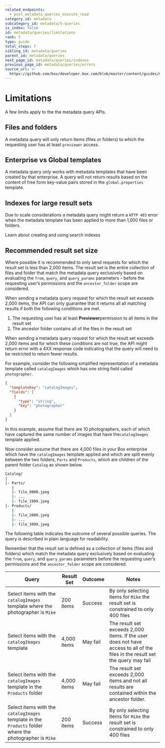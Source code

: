 ```yaml
---
related_endpoints:
  - post_metadata_queries_execute_read
category_id: metadata
subcategory_id: metadata/5-queries
is_index: false
id: metadata/queries/limitations
rank: 5
type: guide
total_steps: 7
sibling_id: metadata/queries
parent_id: metadata/queries
next_page_id: metadata/queries/indexes
previous_page_id: metadata/queries/errors
source_url: >-
  https://github.com/box/developer.box.com/blob/master/content/guides/metadata/5-queries/5-limitations.md
---
```


# Limitations

A few limits apply to the the metadata query APIs.

## Files and folders

​A metadata query will only return items (files or folders) to which the
requesting user has at least `previewer` access.

## Enterprise vs Global templates

A metadata query only works with metadata templates that have been created by
that enterprise. A query will not return results based on the content of free
form key-value pairs stored in the `​global.properties` template.

## Indexes for large result sets

Due to scale considerations a metadata query might return a `HTTP 403` error
when the metadata template has been applied to more than 1,000 files or folders.

<CTA to='g://metadata/queries/indexes'>
Learn about creating and using search indexes

</CTA>

## Recommended result set size

Where possible it is recommended to only send requests for which the result
set is less than 2,000 items.​ The ​result set​ is the entire collection of
files and folder that match the metadata query exclusively based on evaluating
the `​from​`, `​query​`, and `​query_params​` parameters - before the requesting
user’s permissions and the `​ancestor_folder​` scope are considered.

When sending a metadata query request for which the result set exceeds 2,000
items, the API can only guarantee that it returns all all matching results if
both the following conditions are met.

1. The requesting user has at least **​Previewer** ​permission to all items in
the result set
2. The ancestor folder contains all of the files in the result set

When sending a metadata query request for which the result set exceeds 2,000
items and for which these conditions are not true, the API might return error
with a 4XX response code indicating that the query will need to be restricted to
return fewer results.

For example, consider the following simplified representation of a metadata
template called `catalogImages​` which has one string field called
`​photographer`.

```json
{
  "templateKey": "catalogImages",
  "fields": [
    {
      "type": "string",
      "key": "photographer"
    }
  ]
}
```

In this example, assume that there are 10 photographers, each of which have
captured the same number of images that have the ​`catalogImages​` template
applied.

Now consider assume that there are 4,000 files in your Box enterprise
which have the `catalogImages` template ​applied and which are split evenly
between the two folders,​ `Parts​` and `Products`, ​which are children of the
parent folder `​Catalog​` as shown below.

```sh
Catalog/
|
|- Parts/
   |
   |- file_0000.jpeg
   |- ...
   |- file_1999.jpeg
|- Products/
   |
   |- file_2000.jpeg
   |- ...
   |- file_3999.jpeg
```

The following table indicates the outcome of several possible queries. The query
is described in plain language for readability.

Remember that the ​result set ​is defined as a collection of items (files and
folders) which match the metadata query exclusively based on evaluating the
`​from​`, `​query​`, and `​query_params` parameters before the requesting user’s
permissions and the `​ancestor_folder​` scope are considered.

<!-- markdownlint-disable line-length -->

| Query                                                                                                      | Result Set  | Outcome  | Notes                                                                                                                         |
|------------------------------------------------------------------------------------------------------------|-------------|----------|-------------------------------------------------------------------------------------------------------------------------------|
| Select items with the `catalogImages` ​template where the ​photographer​ is `Mike`                            | 200 items   | Success  | By only selecting items for `Mike` the result set is constrained to only 400 files                                            |
| Select items with the `catalogImages` ​template                                                             | 4,000 items | May fail | The result set exceeds 2,000 items. If the user does not have access to all of the files in the result set the query may fail |
| Select items with the `catalogImages` ​template in the `Products​` folder                                    | 4,000 items | May fail | The result set exceeds 2,000 items and not all results are contained within the ancestor folder.                              |
| Select items with the `catalogImages` ​template in the `Products` folder where the photographer​ is `Mike`   | 200 items   | Success  | By only selecting items for `Mike` the result set is constrained to only 400 files                                            |
<!-- markdownlint-enable line-length -->
